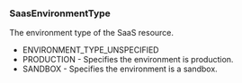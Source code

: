 ### SaasEnvironmentType
The environment type of the SaaS resource.

- ENVIRONMENT_TYPE_UNSPECIFIED
- PRODUCTION - Specifies the environment is production.
- SANDBOX - Specifies the environment is a sandbox.
